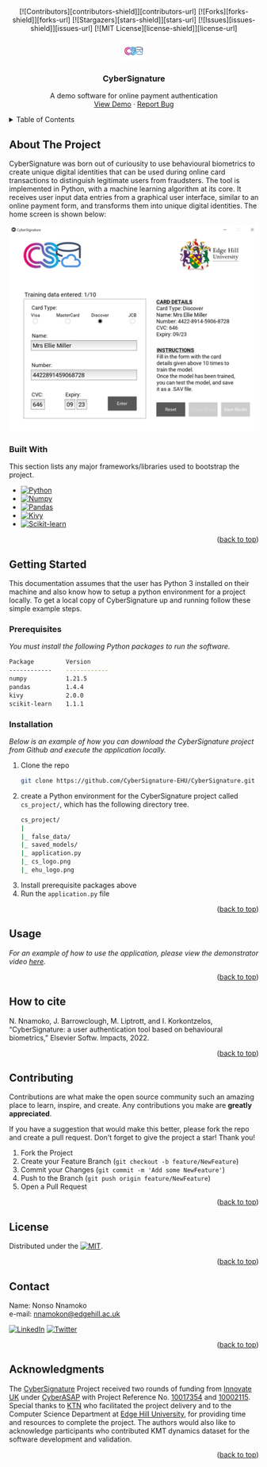 <!-- Improved compatibility of back to top link: See: https://github.com/othneildrew/Best-README-Template/pull/73 -->
<a name="readme-top"></a>
<!--
*** Thanks for checking out the Best-README-Template. If you have a suggestion
*** that would make this better, please fork the repo and create a pull request
*** or simply open an issue with the tag "enhancement".
*** Don't forget to give the project a star!
*** Thanks again! Now go create something AMAZING! :D
-->



<!-- PROJECT SHIELDS -->
<div align="center">
[![Contributors][contributors-shield]][contributors-url]
[![Forks][forks-shield]][forks-url]
[![Stargazers][stars-shield]][stars-url]
[![Issues][issues-shield]][issues-url]
[![MIT License][license-shield]][license-url]
</div>



<!-- PROJECT LOGO -->
<br />
<div align="center">
  <a href="https://github.com/CyberSignature-EHU/CyberSignature">
    <img src="images/cs_logo.png" alt="Logo" width="40" height="40">
  </a>

  <h3 align="center">CyberSignature</h3>

  <p align="center">
    A demo software for online payment authentication
    <br />
    <a href="https://www.youtube.com/watch?v=CaVNFbvKQgo&t=14s">View Demo</a>
    ·
    <a href="https://github.com/CyberSignature-EHU/CyberSignature/issues">Report Bug</a>
  </p>
</div>



<!-- TABLE OF CONTENTS -->
<details>
  <summary>Table of Contents</summary>
  <ol>
    <li>
      <a href="#about-the-project">About The Project</a>
      <ul>
        <li><a href="#built-with">Built With</a></li>
      </ul>
    </li>
    <li>
      <a href="#getting-started">Getting Started</a>
      <ul>
        <li><a href="#prerequisites">Prerequisites</a></li>
        <li><a href="#installation">Installation</a></li>
      </ul>
    </li>
    <li><a href="#usage">Usage</a></li>
    <li><a href="#cite">How to cite</a></li>
    <li><a href="#contributing">Contributing</a></li>
    <li><a href="#license">License</a></li>
    <li><a href="#contact">Contact</a></li>
    <li><a href="#acknowledgments">Acknowledgments</a></li>
  </ol>
</details>



<!-- ABOUT THE PROJECT -->
## About The Project

CyberSignature was born out of curiousity to use behavioural biometrics to create unique digital identities 
that can be used during online card transactions to distinguish legitimate users from fraudsters. The tool 
is implemented in Python, with a machine learning algorithm at its core. It receives user input data entries 
from a graphical user interface, similar to an online payment form, and transforms them into unique digital identities.
The home screen is shown below:

[![CyberSignature Screen Shot][product-screenshot]](https://github.com/CyberSignature-EHU/CyberSignature/blob/main/images/screenshot.png)

### Built With

This section lists any major frameworks/libraries used to bootstrap the project. 

* [![Python][Python]][Python-url]
* [![Numpy][Numpy]][Numpy-url]
* [![Pandas][Pandas]][Pandas-url]
* [![Kivy][Kivy]][Kivy-url]
* [![Scikit-learn][Scikit-learn]][Scikit-learn-url]

<p align="right">(<a href="#readme-top">back to top</a>)</p>



<!-- GETTING STARTED -->
## Getting Started

This documentation assumes that the user has Python 3 installed on their machine and also know how to setup a python environment for a project locally.
To get a local copy of CyberSignature up and running follow these simple example steps.

### Prerequisites

_You must install the following Python packages to run the software._

  ```sh
  Package         Version
  ------------    ------------
  numpy           1.21.5
  pandas          1.4.4
  kivy            2.0.0
  scikit-learn    1.1.1
  ```

### Installation

_Below is an example of how you can download the CyberSignature project from Github and execute the application locally._

1. Clone the repo
   ```sh
   git clone https://github.com/CyberSignature-EHU/CyberSignature.git
   ```
2. create a Python environment for the CyberSignature project called `cs_project/`, which has the following directory tree.
   ```sh
   cs_project/
   |
   |_ false_data/
   |_ saved_models/
   |_ application.py
   |_ cs_logo.png
   |_ ehu_logo.png
   
   ```
3. Install  prerequisite packages above
4. Run the `application.py` file

<p align="right">(<a href="#readme-top">back to top</a>)</p>


<!-- USAGE EXAMPLES -->
## Usage

_For an example of how to use the application, please view the demonstrator video [here](https://www.youtube.com/watch?v=CaVNFbvKQgo&t=14s)._

<p align="right">(<a href="#readme-top">back to top</a>)</p>


<!-- CITE -->
## How to cite

N. Nnamoko, J. Barrowclough, M. Liptrott, and I. Korkontzelos, “CyberSignature: a user authentication tool based on behavioural biometrics,” Elsevier Softw. Impacts, 2022.


<p align="right">(<a href="#readme-top">back to top</a>)</p>


<!-- CONTRIBUTING -->
## Contributing

Contributions are what make the open source community such an amazing place to learn, inspire, and create. Any contributions you make are **greatly appreciated**.

If you have a suggestion that would make this better, please fork the repo and create a pull request. 
Don't forget to give the project a star! Thank you!

1. Fork the Project
2. Create your Feature Branch (`git checkout -b feature/NewFeature`)
3. Commit your Changes (`git commit -m 'Add some NewFeature'`)
4. Push to the Branch (`git push origin feature/NewFeature`)
5. Open a Pull Request

<p align="right">(<a href="#readme-top">back to top</a>)</p>



<!-- LICENSE -->
## License

Distributed under the [![MIT][MIT-shield]][MIT-url].

<p align="right">(<a href="#readme-top">back to top</a>)</p>



<!-- CONTACT -->
## Contact

Name: Nonso Nnamoko
<br />
e-mail: nnamokon@edgehill.ac.uk

[![LinkedIn][linkedin-shield]][linkedin-url]
[![Twitter][Twitter-shield]][Twitter-url]


<p align="right">(<a href="#readme-top">back to top</a>)</p>



<!-- ACKNOWLEDGMENTS -->
## Acknowledgments

The <a href="https://ktn-uk.org/projects/cybersignature/">CyberSignature</a> Project received two rounds of funding from 
<a href="https://www.ukri.org/councils/innovate-uk/">Innovate UK</a> under 
<a href="https://ktn-uk.org/programme/cyberasap/">CyberASAP</a> with Project Reference No. <a href="https://gtr.ukri.org/projects?ref=10017354">10017354</a> and 
<a href="https://gtr.ukri.org/projects?ref=10002115">10002115</a>. Special thanks to 
<a href="https://ktn-uk.org/">KTN</a> who facilitated the project delivery and to the Computer Science Department at 
<a href="https://www.edgehill.ac.uk/departments/academic/computerscience/">Edge Hill University</a>, for providing time and resources
to complete the project. The authors would also like to acknowledge participants who contributed KMT
dynamics dataset for the software development and validation.

<p align="right">(<a href="#readme-top">back to top</a>)</p>



<!-- MARKDOWN LINKS & IMAGES -->
<!-- https://www.markdownguide.org/basic-syntax/#reference-style-links -->
[contributors-shield]: https://img.shields.io/github/contributors/CyberSignature-EHU/CyberSignature.svg?style=for-the-badge
[contributors-url]: https://github.com/CyberSignature-EHU/CyberSignature/graphs/contributors

[forks-shield]: https://img.shields.io/github/forks/CyberSignature-EHU/CyberSignature.svg?style=for-the-badge
[forks-url]: https://github.com/CyberSignature-EHU/CyberSignature/network/members

[stars-shield]: https://img.shields.io/github/stars/CyberSignature-EHU/CyberSignature.svg?style=for-the-badge
[stars-url]: https://github.com/CyberSignature-EHU/CyberSignature/stargazers

[issues-shield]: https://img.shields.io/github/issues/CyberSignature-EHU/CyberSignature.svg?style=for-the-badge
[issues-url]: https://github.com/CyberSignature-EHU/CyberSignature/issues

[license-shield]: https://img.shields.io/github/license/CyberSignature-EHU/CyberSignature.svg?style=for-the-badge
[license-url]: https://github.com/CyberSignature-EHU/CyberSignature/blob/main/LICENSE

[linkedin-shield]: https://img.shields.io/badge/LinkedIn-0077B5?style=for-the-badge&logo=linkedin&logoColor=white
[linkedin-url]: https://www.linkedin.com/in/nnamokon/

[Twitter-shield]: https://img.shields.io/badge/Twitter-1DA1F2?style=for-the-badge&logo=twitter&logoColor=white
[Twitter-url]: https://twitter.com/nonsonnamoko

[product-screenshot]: images/screenshot.png

[Python]: https://img.shields.io/badge/python-000000?style=for-the-badge&logo=python&logoColor=yellow
[Python-url]: https://python.org/


[Numpy]: https://img.shields.io/badge/numpy-000000?style=for-the-badge&logo=numpy&logoColor=blue
[Numpy-url]: https://numpy.org/

[Pandas]: https://img.shields.io/badge/pandas-000000?style=for-the-badge&logo=pandas&logoColor=4FC08D
[Pandas-url]: https://pandas.pydata.org/

[Kivy]: https://img.shields.io/badge/Kivy-000000?style=for-the-badge&logo=data%3Aimage%2Fpng%3Bbase64%2CiVBORw0KGgoAAAANSUhEUgAAAMgAAADICAMAAACahl6sAAAA9lBMVEU9Pj89Pz89P0A%2BP0A%2BQEE%2FQEE%2FQUJHSUpISUpISktJSktJS0xKS0xSVFVTVFVUVlZUVldVVldVV1hdX2BeX2BeYGFgYWJhYmNoamtpamtsbW5zdXZ3eXl4eXl4eXp%2BgICDhIWEhYaJi4uUlZaUlpabm5ybnJyfoKGnqamoqqqpq6upq6yqq6yqrKyur6%2Bys7O0tre1tre%2Bv7%2B%2FwcG%2FwcLKysvKzMzV1tbV19fW1tbg4uLh4uLi5OTj5eXk5ubl5%2Bfm6Ojn6eno6eno6urp6%2Bvq6%2Bvq7Ozr7Ozr7e3s7e3t7e3t7u7v8PDx8vLz8%2FP29vb3%2BPj5%2Bfka34LwAAAE60lEQVR42uzPMQ0AAAACIC%2F7R7aHgwakJ0RERERERERERERERERERERERERERERERERERERERERERERERERERERExpxdLjmOBEEcn2tV9zIzM%2FPuMDOT3%2F9lbiCPr6x%2FK8Kuya8Drl%2BkJVWHhgSxm1baY%2Fcsn21ITtt3DUDefkt2piGWekTSvOkBSShkpNcmESRYAiBtEkGCJQDSJhEkWAIgQCJIpARAgESQWAmASAIgQBIHARJBgCQSAiSCAEkkBEgEAZJICJAIAiSRECARBEgiIUAiCJBEQoBEECCJhACJIEASCQESQYAkEgIkggBJJARIBAGSSAiQCAIkkRAgEQRIIiFAIsjQJDl3gQCJIIOW5GxHaZp0FKuHuBIA4RI2%2F%2Fn791%2B9%2Bj46uTnd1EOIRJB6CZt%2F5MH9l68%2Bj45v%2FpnRDhBXctEARJJqwMn8t%2B8%2Fe%2FVO8%2F8j4%2BetG8QZEUAkqSlg5Or9R0fz%2F9p0M37OSj3Ez8UMIJKA%2Bc8fzf9qdHTaB7Q4OkMeGoJI4s%2BvC1hBjhiIJCL8%2FQL%2BBOYHjoFCHIndefBMNyAe5ugOuZF9iCexLx0BwNEVMpYKgUgycqrO6fOAHN0hDw1BlK8jpjcunwbi6A553uQayML7xCXcwSGuI8nBILvzq5%2B4hDs4xHVYqYHML61vcgl3cEh%2FRzYG2Zpf3dzkEu7gkL4Ou%2FTUCORwfmV9s17CHRjiOC5MvUWQnYUjR72EOzDEcUz03jSCtBSyqXAJd3CI72CQVRXCJdyBIf0dCHIwq0K4hDswpL8DQVRIvYQ7OMRxEIgKqZdwB4d4DgJZWlQhXMIdHOI7IGT%2F5FlYL%2BEODvEdALK8tL5ZL%2BEODvEdBKJC6iXcgSGOA0C0LdZLuINDfAeB7KqQegl3cIjnABAVUi%2FhDg7xHACiQuol3MEhngNADudUSL2EOzjEcQDIzoIKqZdwB4Y4DgDR%2Bl4v4Q4OcR0AovNUvYQ7OMRzAMiBCqmXcAeF5NTfIYi9Aes7l3AHh9iLxnX8DfKQrO9Uwh0MIklxHX%2BDXO%2F9N2ta32sl3MEhiu8QJKeZ%2F26LcyqkUsIdGAIcgpTm23%2FPU3oWMkmW5Et3B4DYxalef4g9cdZ3mFdN1je5qXdwSBrrtUBy2nbOUzBXus%2FPIfaw1wL573drT4XQvGuGAfnWDrFrzvoOM57y4CHNWDukpDFnfYc5MxB7CAqJhvwEkJK%2B%2Fet1SFWmhwGx5wRi17f%2F9TqkJj%2BGcrFf3AaQ0jx31neS%2BzYESLHHAKIvl85TlRlNZRiQkp4TiEmyUV3I%2BHkbDsTScwCRhK7v%2FBzFIVDSApFkjRfCHRzCJR5EkoO5lRgHgEgCICX%2F9mFlPcgBIJIASMnpY5SDQCQBEB1YIxwIIgmASBLgYBBJAIRLuINDsARAmESOAIgkAEIkcoRAJAEQIJEjBiIJgACJHDEQSQBEEuCIgUgCIJIARwxEEgCRBDhiIJIAiCTAEQORBEAkAY4YiCQAIglwxEAkARBJgCMGIgmASAIcMRBJAEQS4IiBSAIgkgBHEESSt1ZqJKPnrQRAgARAiqVnkyeMyWeJOIYPKdkuZ%2FRr6daz189uJcvlbEIqxEfpzoD5vZ07FgAAAAAQ5m%2FdH8MymED2hiAgICAgICAgICAgICAgIAsEBAQEBAQEBAQEBAQEBAQEBAQkhWekCqDk8ggAAAAASUVORK5CYII%3D&logoColor=white
[Kivy-url]: https://kivy.org/

[Scikit-learn]: https://img.shields.io/badge/scikit-learn-000000?style=for-the-badge&logo=scikit-learn&logoColor=4FC08D
[Scikit-learn-url]: https://scikit-learn.org/stable/

[MIT-shield]: https://img.shields.io/badge/License-MIT-blue.svg
[MIT-url]: https://github.com/CyberSignature-EHU/CyberSignature/blob/main/LICENSE

